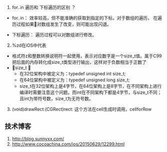 1. for..in 遍历和 下标遍历的区别 ？
- for..in： 效率较高，但不能准确的获取到指定的下标。对于数组的遍历， 在遍历过程如果对数组发生了改变，则可能出现闪退。

- 下标遍历： 遍历过程可以对数组进行修改。

2. %zd在iOS中代表
- 格式符z和整数转换说明符一起使用，表示对应数字是一个size_t值。属于C99
把后面的内存转化成size_t类型进行输出，这样对于负数相当于正数了
- size_t 
    - 在32位架构中被定义为：typedef unsigned int size_t;
    - 在64位架构中被定义为：typedef unsigned long size_t;
    - size_t在32位架构上是4字节，在64位架构上是8字节，在不同架构上进行编译时需要注意这个问题。而int在不同架构下都是4字节，与size_t不同；且int为带符号数，size_t为无符号数。

3. (void)drawRect:(CGRect)rect: 这个方法在cell生成时调用，cellforRow







## 技术博客
1. http://blog.sunnyxx.com/
2. http://www.cocoachina.com/ios/20150629/12299.html